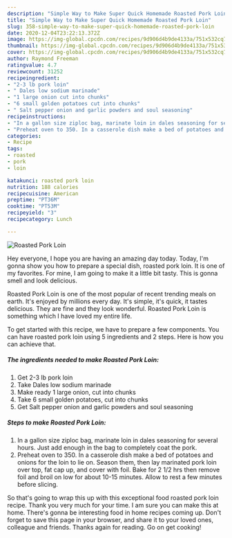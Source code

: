 ```yaml
---
description: "Simple Way to Make Super Quick Homemade Roasted Pork Loin"
title: "Simple Way to Make Super Quick Homemade Roasted Pork Loin"
slug: 358-simple-way-to-make-super-quick-homemade-roasted-pork-loin
date: 2020-12-04T23:22:13.372Z
image: https://img-global.cpcdn.com/recipes/9d906d4b9de4133a/751x532cq70/roasted-pork-loin-recipe-main-photo.jpg
thumbnail: https://img-global.cpcdn.com/recipes/9d906d4b9de4133a/751x532cq70/roasted-pork-loin-recipe-main-photo.jpg
cover: https://img-global.cpcdn.com/recipes/9d906d4b9de4133a/751x532cq70/roasted-pork-loin-recipe-main-photo.jpg
author: Raymond Freeman
ratingvalue: 4.7
reviewcount: 31252
recipeingredient:
- "2-3 lb pork loin"
- " Dales low sodium marinade"
- "1 large onion cut into chunks"
- "6 small golden potatoes cut into chunks"
- " Salt pepper onion and garlic powders and soul seasoning"
recipeinstructions:
- "In a gallon size ziploc bag, marinate loin in dales seasoning for several hours. Just add enough in the bag to completely coat the pork."
- "Preheat oven to 350. In a casserole dish make a bed of potatoes and onions for the loin to lie on. Season them, then lay marinated pork loin over top, fat cap up, and cover with foil. Bake for 2 1/2 hrs then remove foil and broil on low for about 10-15 minutes. Allow to rest a few minutes before slicing."
categories:
- Recipe
tags:
- roasted
- pork
- loin

katakunci: roasted pork loin 
nutrition: 188 calories
recipecuisine: American
preptime: "PT36M"
cooktime: "PT53M"
recipeyield: "3"
recipecategory: Lunch

---
```



![Roasted Pork Loin](https://img-global.cpcdn.com/recipes/9d906d4b9de4133a/751x532cq70/roasted-pork-loin-recipe-main-photo.jpg)

Hey everyone, I hope you are having an amazing day today. Today, I'm gonna show you how to prepare a special dish, roasted pork loin. It is one of my favorites. For mine, I am going to make it a little bit tasty. This is gonna smell and look delicious.

Roasted Pork Loin is one of the most popular of recent trending meals on earth. It's enjoyed by millions every day. It's simple, it's quick, it tastes delicious. They are fine and they look wonderful. Roasted Pork Loin is something which I have loved my entire life.




To get started with this recipe, we have to prepare a few components. You can have roasted pork loin using 5 ingredients and 2 steps. Here is how you can achieve that.

<!--inarticleads1-->

##### The ingredients needed to make Roasted Pork Loin:

1. Get 2-3 lb pork loin
1. Take  Dales low sodium marinade
1. Make ready 1 large onion, cut into chunks
1. Take 6 small golden potatoes, cut into chunks
1. Get  Salt pepper onion and garlic powders and soul seasoning




<!--inarticleads2-->

##### Steps to make Roasted Pork Loin:

1. In a gallon size ziploc bag, marinate loin in dales seasoning for several hours. Just add enough in the bag to completely coat the pork.
1. Preheat oven to 350. In a casserole dish make a bed of potatoes and onions for the loin to lie on. Season them, then lay marinated pork loin over top, fat cap up, and cover with foil. Bake for 2 1/2 hrs then remove foil and broil on low for about 10-15 minutes. Allow to rest a few minutes before slicing.




So that's going to wrap this up with this exceptional food roasted pork loin recipe. Thank you very much for your time. I am sure you can make this at home. There's gonna be interesting food in home recipes coming up. Don't forget to save this page in your browser, and share it to your loved ones, colleague and friends. Thanks again for reading. Go on get cooking!
